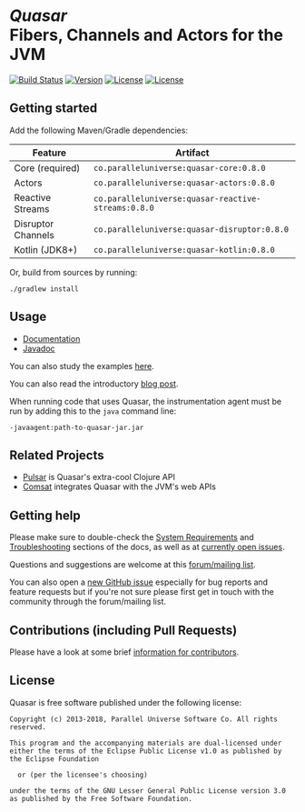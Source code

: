 # *Quasar*<br/>Fibers, Channels and Actors for the JVM
[![Build Status](https://travis-ci.org/puniverse/quasar.svg?branch=master)](https://travis-ci.org/puniverse/quasar) [![Version](http://img.shields.io/badge/version-0.8.0-blue.svg?style=flat)](https://github.com/puniverse/quasar/releases) [![License](http://img.shields.io/badge/license-EPL-blue.svg?style=flat)](https://www.eclipse.org/legal/epl-v10.html) [![License](http://img.shields.io/badge/license-LGPL-blue.svg?style=flat)](https://www.gnu.org/licenses/lgpl.html)


## Getting started

Add the following Maven/Gradle dependencies:

| Feature          | Artifact
|------------------|------------------
| Core (required)  | `co.paralleluniverse:quasar-core:0.8.0`
| Actors           | `co.paralleluniverse:quasar-actors:0.8.0`
| Reactive Streams | `co.paralleluniverse:quasar-reactive-streams:0.8.0`
| Disruptor Channels| `co.paralleluniverse:quasar-disruptor:0.8.0`
| Kotlin (JDK8+)   | `co.paralleluniverse:quasar-kotlin:0.8.0`

Or, build from sources by running:

```
./gradlew install
```

## Usage

* [Documentation](http://docs.paralleluniverse.co/quasar/)
* [Javadoc](http://docs.paralleluniverse.co/quasar/javadoc)

You can also study the examples [here](https://github.com/puniverse/quasar/tree/master/quasar-actors/src/test/java/co/paralleluniverse/actors).

You can also read the introductory [blog post](http://blog.paralleluniverse.co/post/49445260575/quasar-pulsar).

When running code that uses Quasar, the instrumentation agent must be run by adding this to the `java` command line:

```
-javaagent:path-to-quasar-jar.jar
```

## Related Projects

* [Pulsar](https://github.com/puniverse/pulsar) is Quasar's extra-cool Clojure API
* [Comsat](https://github.com/puniverse/comsat) integrates Quasar with the JVM's web APIs

## Getting help

Please make sure to double-check the [System Requirements](http://docs.paralleluniverse.co/quasar/#system-requirements) and [Troubleshooting](http://docs.paralleluniverse.co/quasar/#troubleshooting) sections of the docs, as well as at [currently open issues](https://github.com/puniverse/quasar/issues).

Questions and suggestions are welcome at this [forum/mailing list](https://groups.google.com/forum/?fromgroups#!forum/quasar-pulsar-user).

You can also open a [new GitHub issue](https://github.com/puniverse/quasar/issues/new) especially for bug reports and feature requests but if you're not sure please first get in touch with the community through the forum/mailing list.

## Contributions (including Pull Requests)

Please have a look at some brief [information for contributors](https://github.com/puniverse/quasar/blob/master/CONTRIBUTING.md).

## License

Quasar is free software published under the following license:

```
Copyright (c) 2013-2018, Parallel Universe Software Co. All rights reserved.

This program and the accompanying materials are dual-licensed under
either the terms of the Eclipse Public License v1.0 as published by
the Eclipse Foundation

  or (per the licensee's choosing)

under the terms of the GNU Lesser General Public License version 3.0
as published by the Free Software Foundation.
```
